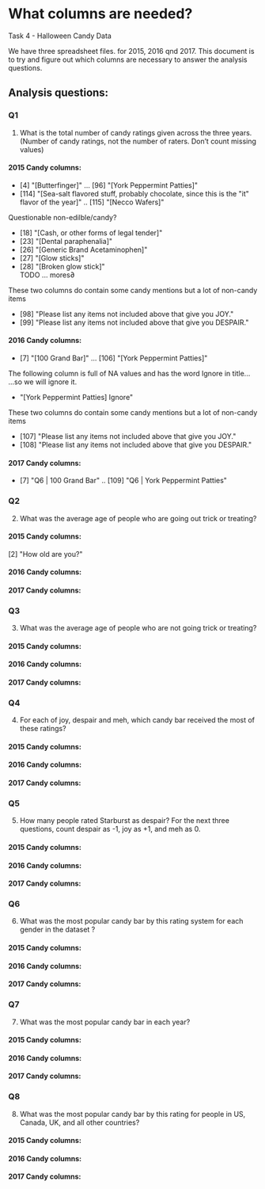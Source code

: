 # What columns are needed?

Task 4 - Halloween Candy Data

We have three spreadsheet files. for 2015, 2016 qnd 2017. This document is to 
try and figure out which columns are necessary to answer the analysis questions.

## Analysis questions:

### Q1
1. What is the total number of candy ratings given across the three years. 
(Number of candy ratings, not the number of raters. Don’t count missing values)

#### 2015 Candy columns:

 * [4] "[Butterfinger]" ... [96] "[York Peppermint Patties]"
 * [114] "[Sea-salt flavored stuff, probably chocolate, since this is the \"it\" flavor of the year]" .. [115] "[Necco Wafers]"                                                              
 
 Questionable non-edilble/candy?
 
 * [18] "[Cash, or other forms of legal tender]"
 * [23] "[Dental paraphenalia]"
* [26] "[Generic Brand Acetaminophen]"                                            
 * [27] "[Glow sticks]"         
 * [28] "[Broken glow stick]"  
TODO ... mores∂
 
 These two columns do contain some candy mentions but a lot of non-candy items
 
 * [98] "Please list any items not included above that give you JOY." 
 * [99] "Please list any items not included above that give you DESPAIR." 
 
#### 2016 Candy columns:

* [7] "[100 Grand Bar]" ... [106] "[York Peppermint Patties]"  

The following column is full of NA values and has the word Ignore in title...
...so we will ignore it.
* "[York Peppermint Patties] Ignore"

 These two columns do contain some candy mentions but a lot of non-candy items
 
* [107] "Please list any items not included above that give you JOY."
* [108] "Please list any items not included above that give you DESPAIR." 

#### 2017 Candy columns:

* [7] "Q6 | 100 Grand Bar" .. [109] "Q6 | York Peppermint Patties"

### Q2
2. What was the average age of people who are going out trick or treating?

#### 2015 Candy columns:
[2] "How old are you?"

#### 2016 Candy columns:
#### 2017 Candy columns:



### Q3
3. What was the average age of people who are not going trick or treating?

#### 2015 Candy columns:
#### 2016 Candy columns:
#### 2017 Candy columns:


### Q4
4. For each of joy, despair and meh, which candy bar received the most of these ratings?

#### 2015 Candy columns:
#### 2016 Candy columns:
#### 2017 Candy columns:


### Q5
5. How many people rated Starburst as despair?
For the next three questions, count despair as -1, joy as +1, and meh as 0.

#### 2015 Candy columns:
#### 2016 Candy columns:
#### 2017 Candy columns:

### Q6
6. What was the most popular candy bar by this rating system for each gender in the dataset ?

#### 2015 Candy columns:
#### 2016 Candy columns:
#### 2017 Candy columns:

### Q7
7. What was the most popular candy bar in each year?

#### 2015 Candy columns:
#### 2016 Candy columns:
#### 2017 Candy columns:

### Q8
8. What was the most popular candy bar by this rating for people in US, Canada, UK, and all other countries?

#### 2015 Candy columns:
#### 2016 Candy columns:
#### 2017 Candy columns:
